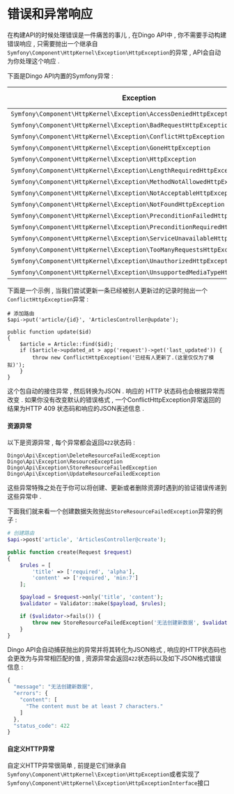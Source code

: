 # 错误和异常响应

在构建API的时候处理错误是一件痛苦的事儿 , 在Dingo API中 , 你不需要手动构建错误响应 , 只需要抛出一个继承自`Symfony\Component\HttpKernel\Exception\HttpException`的异常 , API会自动为你处理这个响应 .

下面是Dingo API内置的Symfony异常 :

| Exception | Status Code |
| --- | ---: |
| `Symfony\Component\HttpKernel\Exception\AccessDeniedHttpException` | 403 |
| `Symfony\Component\HttpKernel\Exception\BadRequestHttpException` | 400 |
| `Symfony\Component\HttpKernel\Exception\ConflictHttpException` | 409 |
| `Symfony\Component\HttpKernel\Exception\GoneHttpException` | 410 |
| `Symfony\Component\HttpKernel\Exception\HttpException` | 500 |
| `Symfony\Component\HttpKernel\Exception\LengthRequiredHttpException` | 411 |
| `Symfony\Component\HttpKernel\Exception\MethodNotAllowedHttpException` | 405 |
| `Symfony\Component\HttpKernel\Exception\NotAcceptableHttpException` | 406 |
| `Symfony\Component\HttpKernel\Exception\NotFoundHttpException` | 404 |
| `Symfony\Component\HttpKernel\Exception\PreconditionFailedHttpException` | 412 |
| `Symfony\Component\HttpKernel\Exception\PreconditionRequiredHttpException` | 428 |
| `Symfony\Component\HttpKernel\Exception\ServiceUnavailableHttpException` | 503 |
| `Symfony\Component\HttpKernel\Exception\TooManyRequestsHttpException` | 429 |
| `Symfony\Component\HttpKernel\Exception\UnauthorizedHttpException` | 401 |
| `Symfony\Component\HttpKernel\Exception\UnsupportedMediaTypeHttpException` | 415 |

下面是一个示例 , 当我们尝试更新一条已经被别人更新过的记录时抛出一个`ConflictHttpException`异常 :

```
# 添加路由
$api->put('article/{id}', 'ArticlesController@update');

public function update($id)
{
    $article = Article::find($id);
    if ($article->updated_at > app('request')->get('last_updated')) {
        throw new ConflictHttpException('已经有人更新了.(这里仅仅为了模拟)');
    }
}
```

这个包自动的接住异常 , 然后转换为JSON . 响应的 HTTP 状态码也会根据异常而改变 . 如果你没有改变默认的错误格式 , 一个ConflictHttpException异常返回的结果为HTTP 409 状态码和响应的JSON表述信息 .

#### **资源异常**

以下是资源异常 , 每个异常都会返回`422`状态码 :

```
Dingo\Api\Exception\DeleteResourceFailedException
Dingo\Api\Exception\ResourceException
Dingo\Api\Exception\StoreResourceFailedException
Dingo\Api\Exception\UpdateResourceFailedException
```

这些异常特殊之处在于你可以将创建、更新或者删除资源时遇到的验证错误传递到这些异常中 .

下面我们就来看一个创建数据失败抛出`StoreResourceFailedException`异常的例子 :

```php
# 创建路由
$api->post('article', 'ArticlesController@create');

public function create(Request $request)
{
    $rules = [
        'title' => ['required', 'alpha'],
        'content' => ['required', 'min:7']
    ];

    $payload = $request->only('title', 'content');
    $validator = Validator::make($payload, $rules);

    if ($validator->fails()) {
        throw new StoreResourceFailedException('无法创建新数据', $validator->errors());
    }
}
```

Dingo API会自动捕获抛出的异常并将其转化为JSON格式 , 响应的HTTP状态码也会更改为与异常相匹配的值 , 资源异常会返回`422`状态码以及如下JSON格式错误信息 :

```js
{
  "message": "无法创建新数据",
  "errors": {
    "content": [
      "The content must be at least 7 characters."
    ]
  },
  "status_code": 422
}
```

#### 自定义HTTP异常

自定义HTTP异常很简单 , 前提是它们继承自`Symfony\Component\HttpKernel\Exception\HttpException`或者实现了`Symfony\Component\HttpKernel\Exception\HttpExceptionInterface`接口



